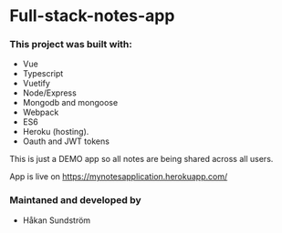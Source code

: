 # Full-stack-notes-app

### This project was built with:

- Vue
- Typescript
- Vuetify
- Node/Express
- Mongodb and mongoose
- Webpack
- ES6
- Heroku (hosting).
- Oauth and JWT tokens

This is just a DEMO app so all notes are being shared across all users.

App is live on https://mynotesapplication.herokuapp.com/

### Maintaned and developed by

- Håkan Sundström
